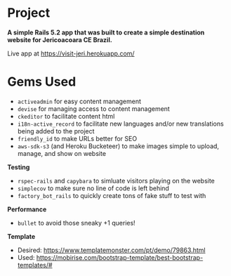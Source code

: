 # Project
**A simple Rails 5.2 app that was built to create a simple destination website for Jericoacoara CE Brazil.**

Live app at https://visit-jeri.herokuapp.com/

# Gems Used
* `activeadmin` for easy content management
* `devise` for managing access to content management
* `ckeditor` to facilitate content html
* `i18n-active_record` to facilitate new languages and/or new translations being added to the project
* `friendly_id` to make URLs better for SEO
* `aws-sdk-s3` (and Heroku Bucketeer) to make images simple to upload, manage, and show on website

**Testing**
* `rspec-rails` and `capybara` to simluate visitors playing on the website
* `simplecov` to make sure no line of code is left behind
* `factory_bot_rails` to quickly create tons of fake stuff to test with

**Performance**
* `bullet` to avoid those sneaky +1 queries!



**Template**
* Desired: https://www.templatemonster.com/pt/demo/79863.html
* Used: https://mobirise.com/bootstrap-template/best-bootstrap-templates/#
